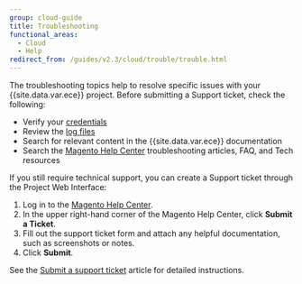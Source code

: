 ```yaml
---
group: cloud-guide
title: Troubleshooting
functional_areas:
  - Cloud
  - Help
redirect_from: /guides/v2.3/cloud/trouble/trouble.html
---
```


The troubleshooting topics help to resolve specific issues with your {{site.data.var.ece}} project. Before submitting a Support ticket, check the following:

* Verify your [credentials]({{page.baseurl}}/cloud/troubleshooting/incorrect-credentials.html)
* Review the [log files]({{page.baseurl}}/cloud/deploy/test-deploy.html)
* Search for relevant content in the {{site.data.var.ece}} documentation
* Search the [Magento Help Center](https://support.magento.com/hc/en-us) troubleshooting articles, FAQ, and Tech resources

If you still require technical support, you can create a Support ticket through the Project Web Interface:

1. Log in to the [Magento Help Center](https://support.magento.com/hc/en-us).
2. In the upper right-hand corner of the Magento Help Center, click **Submit a Ticket**.
3. Fill out the support ticket form and attach any helpful documentation, such as screenshots or notes.
4. Click **Submit**.

See the [Submit a support ticket](https://support.magento.com/hc/en-us/articles/360000913794#submit-ticket) article for detailed instructions.

